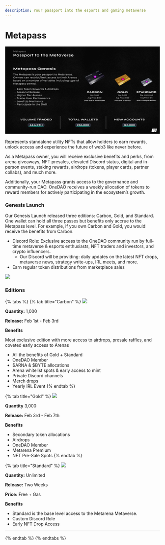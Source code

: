 ```yaml
---
description: Your passport into the esports and gaming metaverse
---
```


# Metapass

![](../.gitbook/assets/Metapass.png)

Represents standalone utility NFTs that allow holders to earn rewards, unlock access and experience the future of web3 like never before.&#x20;

As a Metapass owner, you will receive exclusive benefits and perks, from arena giveaways, NFT presales, elevated Discord status, digital and in-person events, staking rewards, airdrops (tokens, player cards, partner collabs), and much more.&#x20;

Additionally, your Metapass grants access to the governance and community-run DAO. OneDAO receives a weekly allocation of tokens to reward members for actively participating in the ecosystem’s growth.

### Genesis Launch

Our Genesis Launch released three editions: Carbon, Gold, and Standard. One wallet can hold all three passes but benefits only accrue to the Metapass level. For example, if you own Carbon and Gold, you would receive the benefits from Carbon.

* Discord Role: Exclusive access to the OneDAO community run by full-time metaverse & esports enthusiasts, NFT traders and investors, and crypto influencers.
  * Our Discord will be providing: daily updates on the latest NFT drops, metaverse news, strategy write-ups, IRL meets, and more.
* Earn regular token distributions from marketplace sales

![](../.gitbook/assets/metapass\_all.png)

### Editions&#x20;

{% tabs %}
{% tab title="Carbon" %}
****![](../.gitbook/assets/MetapassCarbon\_Transparent-2.png)****

**Quantity:** 1,000

**Release:** Feb 1st - Feb 3rd

**Benefits**

Most exclusive edition with more access to airdrops, presale raffles, and coveted early access to Arenas

* All the benefits of Gold + Standard
* OneDAO Member
* $ARNA & $BYTE allocations
* Arena whitelist spots & early access to mint
* Private Discord channels
* Merch drops
* Yearly IRL Event
{% endtab %}

{% tab title="Gold" %}
****![](../.gitbook/assets/MetapassGold\_Transparent-2.png)****

**Quantity** 3,000

**Release:** Feb 3rd - Feb 7th

**Benefits**

* Secondary token allocations
* Airdrops
* OneDAO Member
* Metarena Premium
* NFT Pre-Sale Spots
{% endtab %}

{% tab title="Standard" %}
****![](../.gitbook/assets/MetapassStandard\_Transparent-2.png)****

**Quantity:** Unlimited

**Release:** Two Weeks

**Price:** Free + Gas

**Benefits**

* Standard is the base level access to the Metarena Metaverse.
* Custom Discord Role
* Early NFT Drop Access

****
{% endtab %}
{% endtabs %}
